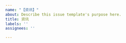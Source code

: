 ```yaml
---
name: "【资讯】"
about: Describe this issue template's purpose here.
title: 资讯
labels: ''
assignees: ''

---
```



